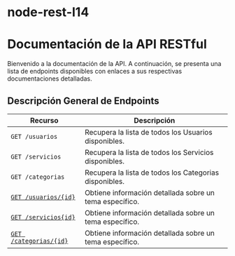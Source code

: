 # node-rest-l14
# Documentación de la API RESTful

Bienvenido a la documentación de la API. A continuación, se presenta una lista
de endpoints disponibles con enlaces a sus respectivas documentaciones detalladas.

## Descripción General de Endpoints

| Recurso                    | Descripción |
| -------------------------- | ----------- |
| `GET /usuarios`               | Recupera la lista de todos los Usuarios disponibles. |
| `GET /servicios`               | Recupera la lista de todos los Servicios disponibles. |
| `GET /categorias`               | Recupera la lista de todos los Categorias disponibles. |
| [`GET /usuarios/{id}`](./endpoints//get-usuarios-id.md)          | Obtiene información detallada sobre un tema específico. |
| [`GET /servicios{id}`](./endpoints//get-servicios-id.md)          | Obtiene información detallada sobre un tema específico. |
| [`GET /categorias/{id}`](./endpoints//get-categorias-id.md)          | Obtiene información detallada sobre un tema específico. |
